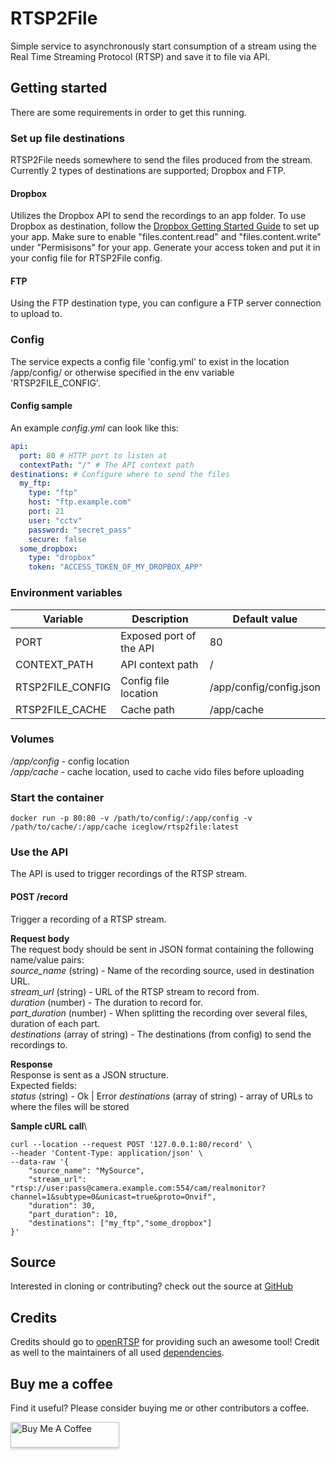 # RTSP2File
Simple service to asynchronously start consumption of a stream using the Real Time Streaming Protocol (RTSP) and save it to file via API.

## Getting started
There are some requirements in order to get this running.

### Set up file destinations
RTSP2File needs somewhere to send the files produced from the stream. Currently 2 types of destinations are supported; Dropbox and FTP.

#### Dropbox
Utilizes the Dropbox API to send the recordings to an app folder.
To use Dropbox as destination, follow the [Dropbox Getting Started Guide](https://www.dropbox.com/developers/reference/getting-started) to set up your app. Make sure to enable "files.content.read" and "files.content.write" under "Permisisons" for your app. Generate your access token and put it in your config file for RTSP2File config.

#### FTP
Using the FTP destination type, you can configure a FTP server connection to upload to.

### Config
The service expects a config file 'config.yml' to exist in the location /app/config/ or otherwise specified in the env variable 'RTSP2FILE_CONFIG'.

#### Config sample
An example _config.yml_ can look like this:
```yaml
api:
  port: 80 # HTTP port to listen at
  contextPath: "/" # The API context path
destinations: # Configure where to send the files
  my_ftp:
    type: "ftp"
    host: "ftp.example.com"
    port: 21
    user: "cctv"
    password: "secret_pass"
    secure: false
  some_dropbox:
    type: "dropbox"
    token: "ACCESS_TOKEN_OF_MY_DROPBOX_APP"
```

### Environment variables
Variable | Description | Default value
-------- | ----------- | -------------
PORT | Exposed port of the API | 80
CONTEXT_PATH | API context path | /
RTSP2FILE_CONFIG | Config file location | /app/config/config.json
RTSP2FILE_CACHE | Cache path | /app/cache

### Volumes
_/app/config_ - config location\
_/app/cache_ - cache location, used to cache vido files before uploading

### Start the container
```shell
docker run -p 80:80 -v /path/to/config/:/app/config -v /path/to/cache/:/app/cache iceglow/rtsp2file:latest
```

### Use the API
The API is used to trigger recordings of the RTSP stream.

#### POST /record
Trigger a recording of a RTSP stream.

**Request body**\
The request body should be sent in JSON format containing the following name/value pairs:\
_source_name_ (string) - Name of the recording source, used in destination URL.\
_stream_url_ (string) - URL of the RTSP stream to record from.\
_duration_ (number) - The duration to record for.\
_part_duration_ (number) - When splitting the recording over several files, duration of each part.\
_destinations_ (array of string) - The destinations (from config) to send the recordings to.

**Response**\
Response is sent as a JSON structure.\
Expected fields:\
_status_ (string) - Ok | Error
_destinations_ (array of string) - array of URLs to where the files will be stored

**Sample cURL call**\
```shell
curl --location --request POST '127.0.0.1:80/record' \
--header 'Content-Type: application/json' \
--data-raw '{
    "source_name": "MySource",
    "stream_url": "rtsp://user:pass@camera.example.com:554/cam/realmonitor?channel=1&subtype=0&unicast=true&proto=Onvif",
    "duration": 30,
    "part_duration": 10,
    "destinations": ["my_ftp","some_dropbox"]
}'
```

## Source
Interested in cloning or contributing? check out the source at [GitHub](https://github.com/iceglow/rtsp2file) 

## Credits
Credits should go to [openRTSP](http://www.live555.com/openRTSP/) for providing such an awesome tool!
Credit as well to the maintainers of all used [dependencies](package.json).

## Buy me a coffee
Find it useful? Please consider buying me or other contributors a coffee.

<a href="https://www.buymeacoffee.com/iceglow" target="_blank"><img src="https://www.buymeacoffee.com/assets/img/custom_images/orange_img.png" alt="Buy Me A Coffee" style="height: 41px !important;width: 174px !important;box-shadow: 0px 3px 2px 0px rgba(190, 190, 190, 0.5) !important;-webkit-box-shadow: 0px 3px 2px 0px rgba(190, 190, 190, 0.5) !important;" ></a>